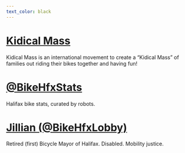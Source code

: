 ```yaml
---
text_color: black
---
```


# [Kidical Mass](kidical-mass/)

Kidical Mass is an international movement to create a “Kidical Mass” of families out riding their bikes together and having fun!

# [@BikeHfxStats](https://twitter.com/BikeHfxStats)

Halifax bike stats, curated by robots.

# [Jillian (@BikeHfxLobby)](https://twitter.com/BikeHfxLobby)

Retired (first) Bicycle Mayor of Halifax. Disabled. Mobility justice.
